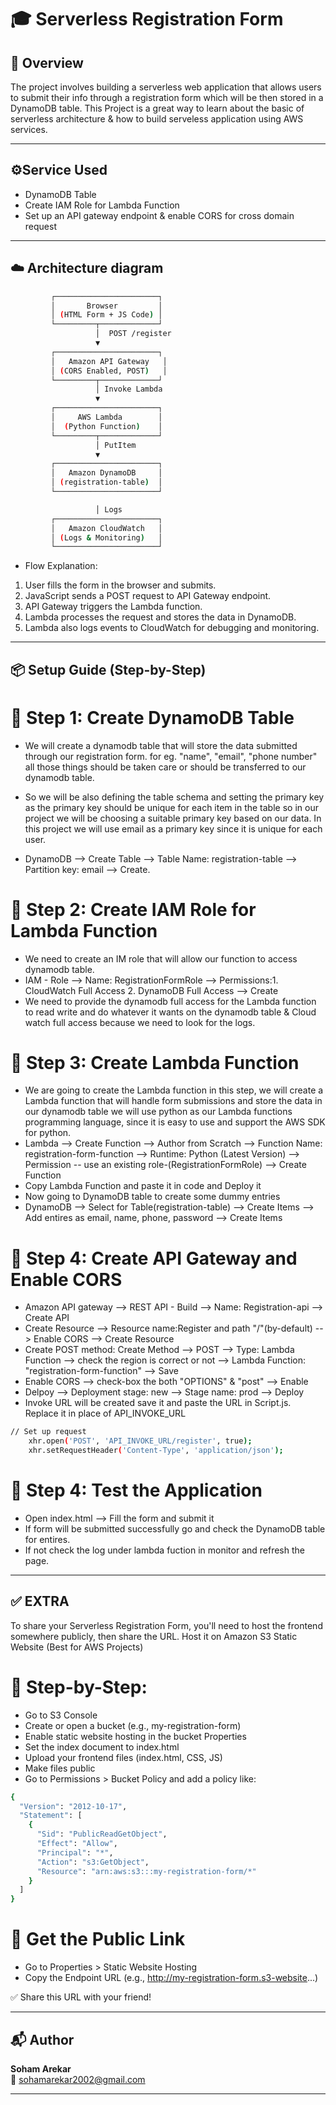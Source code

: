 #   🎓 Serverless Registration Form

## 📃 Overview

The project involves building a serverless web application that allows users to submit their info through a registration form which will be then stored in a DynamoDB table.
This Project is a great way to learn about the basic of serverless architecture & how to build serveless application using AWS services.

---

## ⚙️Service Used
  * DynamoDB Table
  * Create IAM Role for Lambda Function
  * Set up an API gateway endpoint & enable CORS for cross domain request

---

## ☁️  Architecture diagram

```bash
         ┌───────────────────────┐
         │       Browser         │
         │ (HTML Form + JS Code) │
         └─────────┬─────────────┘
                   │  POST /register
                   ▼
         ┌───────────────────────┐
         │   Amazon API Gateway   │
         │ (CORS Enabled, POST)   │
         └─────────┬─────────────┘
                   │ Invoke Lambda
                   ▼
         ┌───────────────────────┐
         │     AWS Lambda        │
         │  (Python Function)    │
         └─────────┬─────────────┘
                   │ PutItem
                   ▼
         ┌───────────────────────┐
         │   Amazon DynamoDB     │
         │ (registration-table)  │
         └───────────────────────┘

                   │ Logs
         ┌───────────────────────┐
         │   Amazon CloudWatch   │
         │ (Logs & Monitoring)   │
         └───────────────────────┘

```

* Flow Explanation:
1. User fills the form in the browser and submits.
2. JavaScript sends a POST request to API Gateway endpoint.
3. API Gateway triggers the Lambda function.
4. Lambda processes the request and stores the data in DynamoDB.
5. Lambda also logs events to CloudWatch for debugging and monitoring.

---

## 📦 Setup Guide (Step-by-Step)

# 🔹 Step 1: Create DynamoDB Table

* We will create a dynamodb table that will store the data submitted through our registration form. for eg. "name", "email", "phone number" all those things should be taken care or should be transferred to our dynamodb table.
* So we will be also defining the table schema and setting the primary key as the primary key should be unique for each item in the table so in our project we will be choosing a suitable primary key based on our data. In this project we will use email as a primary key since it is unique for each user.

* DynamoDB --> Create Table --> Table Name: registration-table --> Partition key: email --> Create.

# 🔹 Step 2: Create IAM Role for Lambda Function

* We need to create an IM role that will allow our function to access dynamodb table.
* IAM - Role --> Name: RegistrationFormRole --> Permissions:1. CloudWatch Full Access 2. DynamoDB Full Access --> Create
* We need to provide the dynamodb full access for the Lambda function to read write and do whatever it wants on the dynamodb table & Cloud watch full access because we need to look for the logs.

# 🔹 Step 3: Create Lambda Function

* We are going to create the Lambda function in this step, we will create a Lambda function that will handle form submissions and store the data in our dynamodb table we will use python as our Lambda functions programming language, since it is easy to use and support the AWS SDK for python.
* Lambda --> Create Function --> Author from Scratch --> Function Name: registration-form-function --> Runtime: Python (Latest Version) --> Permission -- use an existing role-(RegistrationFormRole) --> Create Function
* Copy Lambda Function and paste it in code and Deploy it
* Now going to DynamoDB table to create some dummy entries
* DynamoDB --> Select for Table(registration-table) --> Create Items --> Add entires as email, name, phone, password --> Create Items

# 🔹 Step 4: Create API Gateway and Enable CORS

* Amazon API gateway --> REST API - Build --> Name: Registration-api --> Create API
* Create Resource --> Resource name:Register and path "/"(by-default) --> Enable CORS --> Create Resource
* Create POST method: Create Method --> POST --> Type: Lambda Function --> check the region is correct or not --> Lambda Function: "registration-form-function" --> Save
* Enable CORS --> check-box the both "OPTIONS" & "post" --> Enable
* Delpoy --> Deployment stage: new --> Stage name: prod --> Deploy
* Invoke URL will be created save it and paste the URL in Script.js. Replace it in place of API_INVOKE_URL
```bash
// Set up request
    xhr.open('POST', 'API_INVOKE_URL/register', true);
    xhr.setRequestHeader('Content-Type', 'application/json');
```

# 🔹 Step 4: Test the Application

* Open index.html --> Fill the form and submit it
* If form will be submitted successfully go and check the DynamoDB table for entires.
* If not check the log under lambda fuction in monitor and refresh the page.

---


## ✅ EXTRA

To share your Serverless Registration Form, you'll need to host the frontend somewhere publicly, then share the URL. Host it on Amazon S3 Static Website (Best for AWS Projects)

# 🔹 Step-by-Step:
* Go to S3 Console
* Create or open a bucket (e.g., my-registration-form)
* Enable static website hosting in the bucket Properties
* Set the index document to index.html
* Upload your frontend files (index.html, CSS, JS)
* Make files public
* Go to Permissions > Bucket Policy and add a policy like:
```bash
{
  "Version": "2012-10-17",
  "Statement": [
    {
      "Sid": "PublicReadGetObject",
      "Effect": "Allow",
      "Principal": "*",
      "Action": "s3:GetObject",
      "Resource": "arn:aws:s3:::my-registration-form/*"
    }
  ]
}
```

# 🔹 Get the Public Link
* Go to Properties > Static Website Hosting
* Copy the Endpoint URL (e.g., http://my-registration-form.s3-website...)

✅ Share this URL with your friend!

---

## 📬 Author

**Soham Arekar**  
📧 sohamarekar2002@gmail.com

---
